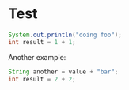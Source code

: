 Test
====

[//]: # (method: doFoo)
```java
System.out.println("doing foo");
int result = 1 + 1;
```
[//]: # (end: doFoo)

Another example:

[//]: # (method: andBar)
```java
String another = value + "bar";
int result = 2 + 2;
```
[//]: # (end: andBar)
